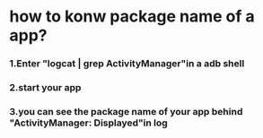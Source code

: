 # how to konw package name of a app?
### 1.Enter "logcat | grep ActivityManager"in a adb shell
### 2.start your app
### 3.you can see the package name of your app behind "ActivityManager: Displayed"in log

